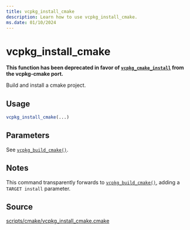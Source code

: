 ```yaml
---
title: vcpkg_install_cmake
description: Learn how to use vcpkg_install_cmake.
ms.date: 01/10/2024
---
```

# vcpkg_install_cmake

**This function has been deprecated in favor of [`vcpkg_cmake_install`](vcpkg_cmake_install.md) from the vcpkg-cmake port.**

Build and install a cmake project.

## Usage

```cmake
vcpkg_install_cmake(...)
```

## Parameters

See [`vcpkg_build_cmake()`](vcpkg_build_cmake.md).

## Notes

This command transparently forwards to [`vcpkg_build_cmake()`](vcpkg_build_cmake.md), adding a `TARGET install`
parameter.

## Source

[scripts/cmake/vcpkg\_install\_cmake.cmake](https://github.com/Microsoft/vcpkg/blob/master/scripts/cmake/vcpkg_install_cmake.cmake)
